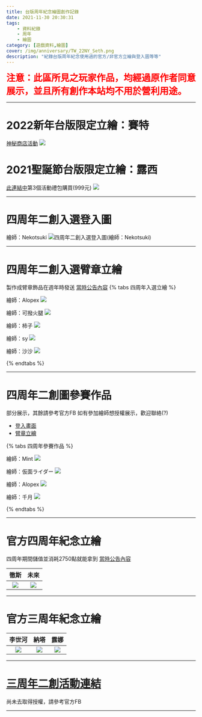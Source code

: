 ```yaml
---
title: 台版周年紀念繪圖創作記錄
date: 2021-11-30 20:30:31
tags: 
    - 資料紀錄
    - 周年
    - 繪圖
category: [遊戲資料,繪圖]
cover: /img/anniversary/TW_22NY_Seth.png
description: "紀錄台版周年紀念使用過的官方/非官方立繪與登入圖等等"
---
```


**<font color=#FF0000 size=5>注意：此區所見之玩家作品，均經過原作者同意展示，並且所有創作本站均不用於營利用途。</font>**

---

# 2022新年台版限定立繪：賽特
[神秘商店活動](https://cls.mangot5.com/game/cls/news/detail?contentNo=48047)
![](/img/anniversary/TW_22NY_Seth.png)

# 2021聖誕節台版限定立繪：露西
[此連結中](https://cls.mangot5.com/game/cls/event/detail/?contentNo=47692)第3個活動禮包購買(999元)
![](/img/anniversary/TW_Xmax_Lucy.png)

---

# 四周年二創入選登入圖
繪師：Nekotsuki
![四周年二創入選登入圖(繪師：Nekotsuki)](/img/anniversary/TW4th_illust_login_Nekotsuki.png)

---

# 四周年二創入選臂章立繪
製作成臂章飾品在週年時發送 [當時公告內容](https://cls.mangot5.com/game/cls/event/detail/?contentNo=44118)
{% tabs 四周年入選立繪 %}
<!-- tab 立繪A(Alopex)-->
繪師：Alopex
![](/img/anniversary/TW4th_illust_Nata_Alopex.png)
<!-- endtab -->
<!-- tab 立繪B(可撥火腿)-->
繪師：可撥火腿
![](/img/anniversary/TW4th_illust_Tina_可撥火腿.png)
<!-- endtab -->
<!-- tab 立繪C(柿子)-->
繪師：柿子
![](/img/anniversary/TW4th_illust_J_柿子.png)
<!-- endtab -->
<!-- tab 立繪D(sy)-->
繪師：sy
![](/img/anniversary/TW4th_illust_Nata_sy.png)
<!-- endtab -->
<!-- tab 立繪E(沙沙)-->
繪師：沙沙
![](/img/anniversary/TW4th_illust_Tina_沙沙.png)
<!-- endtab -->
{% endtabs %}

---

# 四周年二創圖參賽作品
部分展示，其餘請參考官方FB
如有參加繪師想授權展示，歡迎聯絡(?)
- [登入畫面](https://www.facebook.com/media/set/?set=a.1147504492342438&type=3)
- [臂章立繪](https://www.facebook.com/media/set/?set=a.1147509552341932&type=3)

{% tabs 四周年參賽作品 %}
<!-- tab 登入圖(Mint)-->
繪師：Mint
![](/img/anniversary/TW4th_illust_login_Mint.jpg)
<!-- endtab -->
<!-- tab 登入圖(仮面ライダー)-->
繪師：仮面ライダー
![](/img/anniversary/TW4th_illust_login_仮面ライダー.png)
<!-- endtab -->
<!-- tab 登入圖(Alopex)-->
繪師：Alopex
![](/img/anniversary/TW4th_illust_login_Alopex.png)
<!-- endtab -->
<!-- tab 立繪(千月)-->
繪師：千月
![](/img/anniversary/TW4th_illust_千月.png)
<!-- endtab -->
{% endtabs %}

---

# 官方四周年紀念立繪
四周年期間儲值並消耗2750點就能拿到 [當時公告內容](https://cls.mangot5.com/game/cls/news/detail?contentNo=44021)

|徹斯|未來|
|:-:|:-:|
|![](/img/anniversary/TW_4th_illust_Chulsoo.png)|![](/img/anniversary/TW_4th_illust_Mirae.png)|

---

# 官方三周年紀念立繪

|李世河|納塔|露娜|
|:-:|:-:|:-:|
|![](/img/anniversary/TW3rd_illust_Seha.png)|![](/img/anniversary/TW3rd_illust_Nata.png)|![](/img/anniversary/TW3rd_illust_Luna.png)|

---

# [三周年二創活動連結](https://www.facebook.com/media/set/?set=a.904162996676590&type=3)
尚未去取得授權，請參考官方FB

---
